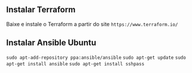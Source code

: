 ## Instalar Terraform

Baixe e instale o Terraform a partir do site
`https://www.terraform.io/`

## Instalar Ansible Ubuntu
`sudo apt-add-repository ppa:ansible/ansible`
`sudo apt-get update`
`sudo apt-get install ansible`
`sudo apt-get install sshpass`

